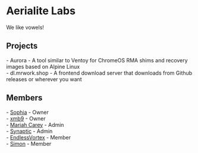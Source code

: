 # Aerialite Labs
We like vowels!

## Projects
\- Aurora - A tool similar to Ventoy for ChromeOS RMA shims and recovery images based on Alpine Linux<br>
\- dl.mrwork.shop - A frontend download server that downloads from Github releases or wherever you want<br>

## Members
\- [Sophia](https://github.com/soap-phia) - Owner<br>
\- [xmb9](https://github.com/xmb9) - Owner<br>
\- [Mariah Carey](https://github.com/xXMariahScaryXx) - Admin<br>
\- [Synaptic](https://github.com/Synaptic-1234) - Admin<br>
\- [EndlessVortex](https://github.com/MovByte) - Member<br>
\- [Simon](https://github.com/simpansoftware) - Member<br>
